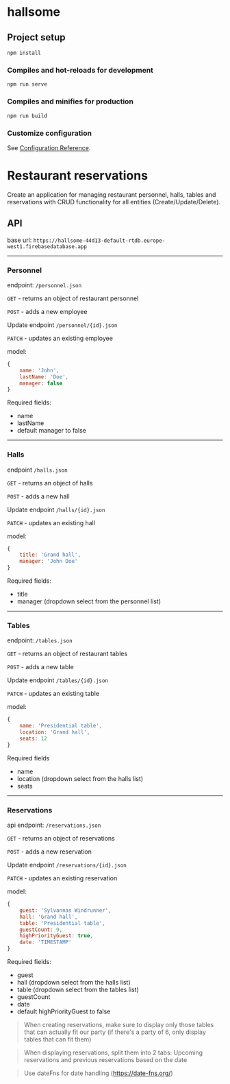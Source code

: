 # hallsome

## Project setup
```
npm install
```

### Compiles and hot-reloads for development
```
npm run serve
```

### Compiles and minifies for production
```
npm run build
```

### Customize configuration
See [Configuration Reference](https://cli.vuejs.org/config/).

# Restaurant reservations

Create an application for managing restaurant personnel, halls, tables and reservations with CRUD functionality for all entities (Create/Update/Delete).

## API

base url: `https://hallsome-44d13-default-rtdb.europe-west1.firebasedatabase.app`

---

### Personnel

endpoint: `/personnel.json`

`GET` - returns an object of restaurant personnel

`POST` - adds a new employee

Update endpoint `/personnel/{id}.json`

`PATCH` - updates an existing employee

model:

```javascript
{
    name: 'John',
    lastName: 'Doe',
    manager: false
}
```

Required fields:
- name
- lastName
- default manager to false

---

### Halls

endpoint `/halls.json`

`GET` - returns an object of halls

`POST` - adds a new hall

Update endpoint `/halls/{id}.json`

`PATCH` - updates an existing hall

model:

```javascript
{
	title: 'Grand hall',
	manager: 'John Doe'
}
```

Required fields:
- title
- manager (dropdown select from the personnel list)

---

### Tables

endpoint: `/tables.json`

`GET` - returns an object of restaurant tables

`POST` - adds a new table

Update endpoint `/tables/{id}.json`

`PATCH` - updates an existing table

model:

```javascript
{
	name: 'Presidential table',
	location: 'Grand hall',
	seats: 12
}
```

Required fields
- name
- location (dropdown select from the halls list)
- seats

---

### Reservations

api endpoint: `/reservations.json`

`GET` - returns an object of reservations

`POST` - adds a new reservation

Update endpoint `/reservations/{id}.json`

`PATCH` - updates an existing reservation

model:

```javascript
{
	guest: 'Sylvannas Windrunner',
	hall: 'Grand hall',
	table: 'Presidential table',
	guestCount: 9,
	highPriorityGuest: true,
	date: 'TIMESTAMP'
}
```

Required fields:

- guest
- hall (dropdown select from the halls list)
- table (dropdown select from the tables list)
- guestCount
- date
- default highPriorityGuest to false

> When creating reservations, make sure to display only those tables that can actually fit our party (if there's a party of 6, only display tables that can fit them)

> When displaying reservations, split them into 2 tabs: Upcoming reservations and previous reservations based on the date

> Use dateFns for date handling (https://date-fns.org/)
